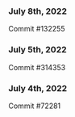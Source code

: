 ### July 8th, 2022

Commit #132255

### July 5th, 2022

Commit #314353


### July 4th, 2022

Commit #72281
